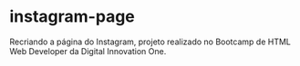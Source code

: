 # instagram-page
Recriando a página do Instagram, projeto realizado no Bootcamp de HTML Web Developer da Digital Innovation One.
